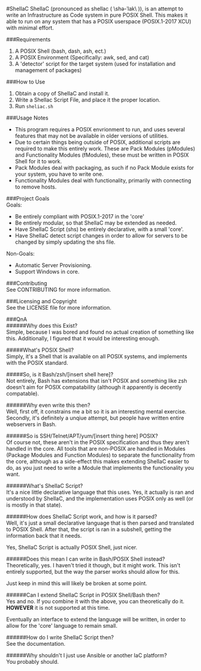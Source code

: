 #ShelIaC
  ShelIaC (pronounced as shellac ( \shə-ˈlak\ )), is an attempt to write an Infrastructure as Code system in pure POSIX Shell. This makes it able to run on any system that has a POSIX userspace (POSIX.1-2017 XCU) with minimal effort.

###Requirements  
1. A POSIX Shell (bash, dash, ash, ect.)  
2. A POSIX Environment (Specifically: awk, sed, and cat)  
3. A 'detector' script for the target system (used for installation and management of packages)  

###How to Use  
1. Obtain a copy of ShelIaC and install it.  
2. Write a ShelIac Script File, and place it the proper location.  
3. Run `sheliac.sh`  

###Usage Notes  
- This program requires a POSIX envrionment to run, and uses several features that may not be available in older versions of utilities.
- Due to certain things being outside of POSIX, additional scripts are required to make this entirely work. These are Pack Modules (pModules) and Functionality Modules (fModules), these must be written in POSIX Shell for it to work.
- Pack Modules deal with packaging, as such if no Pack Module exists for your system, you have to write one. 
- Functionality Modules deal with functionality, primarily with connecting to remove hosts. 

###Project Goals  
Goals:  
- Be entirely compliant with POSIX.1-2017 in the 'core'  
- Be entirely modular, so that ShelIaC may be extended as needed.  
- Have ShelIaC Script (shs) be entirely declarative, with a small 'core'.  
- Have ShelIaC detect script changes in order to allow for servers to be changed by simply updating the shs file.

Non-Goals:
- Automatic Server Provisioning.
- Support Windows in core.

###Contributing  
See CONTRIBUTING for more information.

###Licensing and Copyright  
See the LICENSE file for more information. 

###QnA  
######Why does this Exist?  
Simple, because I was bored and found no actual creation of something like this. Additionally, I figured that it would be interesting enough.

#####What's POSIX Shell?  
Simply, it's a Shell that is available on all POSIX systems, and implements with the POSIX standard.

#####So, is it Bash/zsh/[insert shell here]?  
Not entirely, Bash has extensions that isn't POSIX and something like zsh doesn't aim for POSIX compatability (although it apparently is decently compatable). 

######Why even write this then?  
Well, first off, it constrains me a bit so it is an interesting mental exercise. Secondly, it's definitely a unqiue attempt, but people have written entire webservers in Bash. 

######So is SSH/Telnet/APT/yum/[insert thing here] POSIX?  
Of course not, these aren't in the POSIX specification and thus they aren't handled in the core. All tools that are non-POSIX are handled in Modules (Package Modules and Function Modules) to separate the functionality from the core, although as a side-effect this makes extending ShelIaC easier to do, as you just need to write a Module that implements the functionality you want.

######What's ShelIaC Script?  
It's a nice little declarative language that this uses. Yes, it actually is ran and understood by ShelIaC, and the implementation uses POSIX only as well (or is mostly in that state). 

######How does ShelIaC Script work, and how is it parsed?  
Well, it's just a small declarative language that is then parsed and translated to POSIX Shell. After that, the script is ran in a subshell, getting the information back that it needs. 

Yes, ShelIaC Script is actually POSIX Shell, just nicer. 

######Does this mean I can write in Bash/POSIX Shell instead?  
Theoretically, yes. I haven't tried it though, but it might work. This isn't entirely supported, but the way the parser works should allow for this.

Just keep in mind this will likely be broken at some point. 

######Can I extend ShelIaC Script in POSIX Shell/Bash then?  
Yes and no. If you combine it with the above, you can theoretically do it. **HOWEVER** it is not supported at this time.

Eventually an interface to extend the language will be written, in order to allow for the 'core' language to remain small. 

######How do I write ShelIaC Script then?  
See the documentation.

######Why shouldn't I just use Ansible or another IaC platform?  
You probably should.

